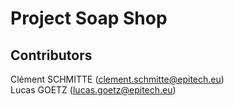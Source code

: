 # Project Soap Shop

## Contributors

Clément SCHMITTE (clement.schmitte@epitech.eu)  
Lucas GOETZ (lucas.goetz@epitech.eu)
